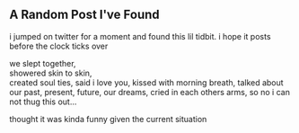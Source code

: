 ## A Random Post I've Found

i jumped on twitter for a moment and found this lil tidbit. i hope it posts before the clock ticks over

we slept together, <br>
showered skin to skin, <br>
created soul ties,
said i love you, 
kissed with morning breath,
talked about our past,
present, future, 
our dreams,
cried in each others arms, 
so no i can not thug this out...

thought it was kinda funny given the current situation 
